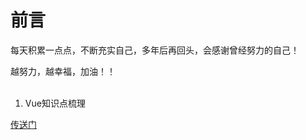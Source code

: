 # 前言

每天积累一点点，不断充实自己，多年后再回头，会感谢曾经努力的自己！

越努力，越幸福，加油！！
<br/><br/> 

1. Vue知识点梳理

[传送门](https://github.com/fuhangyy/Vue-Blog/issues/1)


